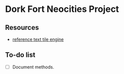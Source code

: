 # Dork Fort Neocities Project

## Resources

- [reference text tile engine](https://github.com/tapio/unicodetiles.js)

## To-do list

- [ ] Document methods.